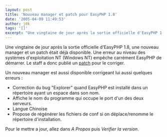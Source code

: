 ```yaml
---
layout: post
title: 'Nouveau manager et patch pour EasyPHP 1.8'
date: '2005-04-09 11:49:53'
author: j0k
tags: '[]'
excerpt: "Une vingtaine de jour après la sortie officielle d'EasyPHP 1.8, une nouveau manager et un patch était déjà disponible.   )   Une erreur au niveau des systèmes d'exploitation NT (Windows NT) empêche carrément EasyPHP de démarrer. Le staff a donc publié un [patch](http://www.easyphp.org/faq.php3#53) pour le corriger.  \n  \nUn nouveau manager est      …"
---
```


Une vingtaine de jour après la sortie officielle d'EasyPHP 1.8, une nouveau manager et un patch était déjà disponible.      Une erreur au niveau des systèmes d'exploitation NT (Windows NT) empêche carrément EasyPHP de démarrer. Le staff a donc publié un [patch](http://www.easyphp.org/faq.php3#53) pour le corriger.

Un nouveau manager est aussi disponible corrigeant lui aussi quelques erreurs :
* Correction du bug "Explorer" quand EasyPHP est installé dans un répertoire ayant un espace dans son nom.
* Affiche le nom du programme qui occupe le port d'un des deux serveurs.
* Langue Chinoise
* Propose de régénérer les fichiers de conf si on déplace/renomme le répertoire d'installation.

Pour le mettre a jour, allez dans *A Propos* puis *Verifier la version*.
